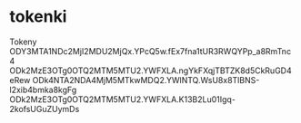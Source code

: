 # tokenki
Tokeny
ODY3MTA1NDc2MjI2MDU2MjQx.YPcQ5w.fEx7fna1tUR3RWQYPp_a8RmTnc4
ODk2MzE3OTg0OTQ2MTM5MTU2.YWFXLA.ngYkFXqjTBTZK8d5CkRuGD4eRew
ODk4NTA2NDA4MjM5MTkwMDQ2.YWlNTQ.WsU8x8TlBNS-l2xib4bmka8kgFg
ODk2MzE3OTg0OTQ2MTM5MTU2.YWFXLA.K13B2Lu01Igq-2kofsUGuZUymDs
